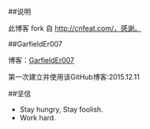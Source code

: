 ##说明

此博客 fork 自 http://cnfeat.com/，感谢。

##GarfieldEr007

博客：[GarfieldEr007](GarfieldEr007.github.io)

第一次建立并使用该GitHub博客:2015.12.11

##坚信
- Stay hungry, Stay foolish.
- Work hard.